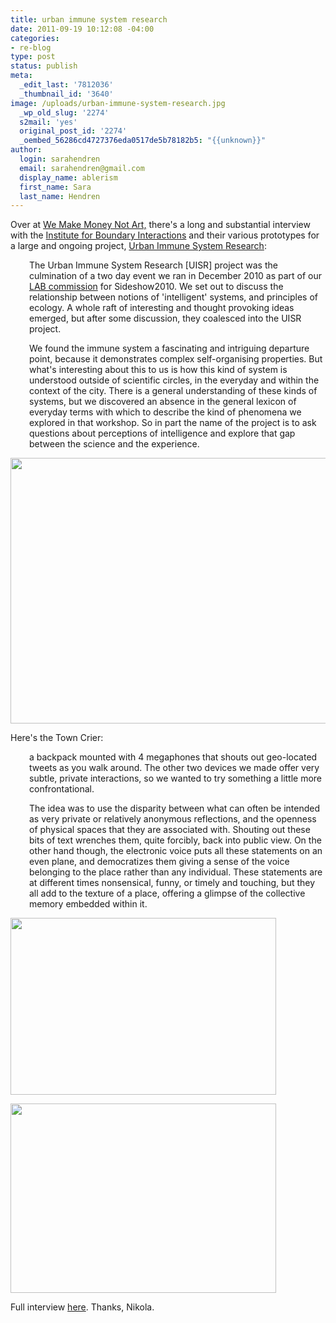 ```yaml
---
title: urban immune system research
date: 2011-09-19 10:12:08 -04:00
categories:
- re-blog
type: post
status: publish
meta:
  _edit_last: '7812036'
  _thumbnail_id: '3640'
image: /uploads/urban-immune-system-research.jpg
  _wp_old_slug: '2274'
  s2mail: 'yes'
  original_post_id: '2274'
  _oembed_56286cd4727376eda0517de5b78182b5: "{{unknown}}"
author:
  login: sarahendren
  email: sarahendren@gmail.com
  display_name: ablerism
  first_name: Sara
  last_name: Hendren
---
```


<p>Over at <a href="http://www.we-make-money-not-art.com/archives/2011/09/the-urban-immune-system.php">We Make Money Not Art,</a> there's a long and substantial interview with the <a href="http://boundaryinteractions.org/">Institute for Boundary Interactions</a> and their various prototypes for a large and ongoing project, <a href="http://boundaryinteractions.org/projects/urban-immune-system-research">Urban Immune System Research</a>:</p>
<p style="padding-left:30px;">The Urban Immune System Research [UISR] project was the culmination of a two day event we ran in December 2010 as part of our <a href="http://www.boundaryinteractions.org/projects/lab">LAB commission</a> for Sideshow2010. We set out to discuss the relationship between notions of 'intelligent' systems, and principles of ecology. A whole raft of interesting and thought provoking ideas emerged, but after some discussion, they coalesced into the UISR project.</p>
<p style="padding-left:30px;">We found the immune system a fascinating and intriguing departure point, because it demonstrates complex self-organising properties. But what's interesting about this to us is how this kind of system is understood outside of scientific circles, in the everyday and within the context of the city. There is a general understanding of these kinds of systems, but we discovered an absence in the general lexicon of everyday terms with which to describe the kind of phenomena we explored in that workshop. So in part the name of the project is to ask questions about perceptions of intelligence and explore that gap between the science and the experience.</p>
<p><a href="http://ablersite.files.wordpress.com/2011/09/urban-immune-system-research.jpg"><img class="alignnone size-full wp-image-3640" title="urban-immune-system-research" src="{{ site.baseurl }}/uploads/urban-immune-system-research.jpg" alt="" width="567" height="425" /></a></p>
<p>Here's the Town Crier:</p>
<p style="padding-left:30px;">a backpack mounted with 4 megaphones that shouts out geo-located tweets as you walk around. The other two devices we made offer very subtle, private interactions, so we wanted to try something a little more confrontational.</p>
<p style="padding-left:30px;">The idea was to use the disparity between what can often be intended as very private or relatively anonymous reflections, and the openness of physical spaces that they are associated with. Shouting out these bits of text wrenches them, quite forcibly, back into public view. On the other hand though, the electronic voice puts all these statements on an even plane, and democratizes them giving a sense of the voice belonging to the place rather than any individual. These statements are at different times nonsensical, funny, or timely and touching, but they all add to the texture of a place, offering a glimpse of the collective memory embedded within it.</p>
<p><a href="http://ablersite.files.wordpress.com/2011/09/5smallnottinstreet_5ee64938ed_z.jpg"><img class="alignnone size-full wp-image-3642" title="5SMALLnottinstreet_5ee64938ed_z" src="{{ site.baseurl }}/uploads/5smallnottinstreet_5ee64938ed_z.jpg" alt="" width="425" height="283" /></a></p>
<p><a href="http://ablersite.files.wordpress.com/2011/09/5megaphone81364792.jpg"><img class="alignnone size-full wp-image-3643" title="5megaphone81364792" src="{{ site.baseurl }}/uploads/5megaphone81364792.jpg" alt="" width="425" height="303" /></a></p>
<p>Full interview <a href="http://www.we-make-money-not-art.com/archives/2011/09/the-urban-immune-system.php">here</a>. Thanks, Nikola.</p>
